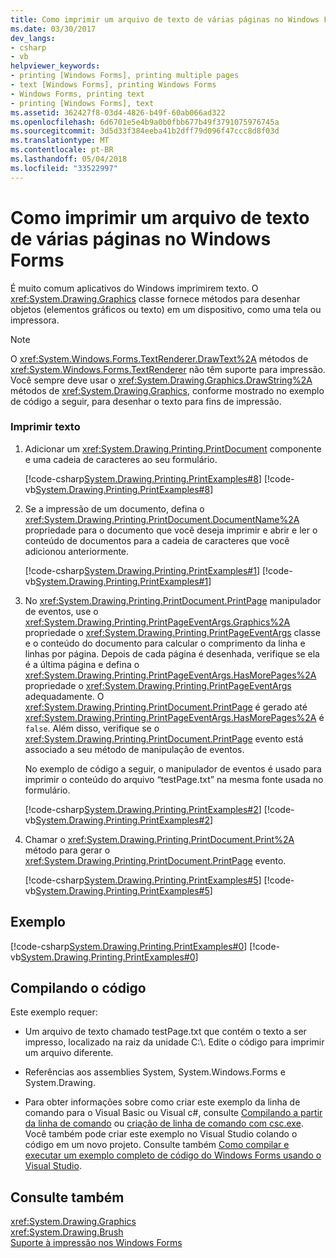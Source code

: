 ```yaml
---
title: Como imprimir um arquivo de texto de várias páginas no Windows Forms
ms.date: 03/30/2017
dev_langs:
- csharp
- vb
helpviewer_keywords:
- printing [Windows Forms], printing multiple pages
- text [Windows Forms], printing Windows Forms
- Windows Forms, printing text
- printing [Windows Forms], text
ms.assetid: 362427f8-03d4-4826-b49f-60ab066ad322
ms.openlocfilehash: 6d6701e5e4b9a0b0fbb677b49f3791075976745a
ms.sourcegitcommit: 3d5d33f384eeba41b2dff79d096f47ccc8d8f03d
ms.translationtype: MT
ms.contentlocale: pt-BR
ms.lasthandoff: 05/04/2018
ms.locfileid: "33522997"
---
```

# <a name="how-to-print-a-multi-page-text-file-in-windows-forms"></a>Como imprimir um arquivo de texto de várias páginas no Windows Forms
É muito comum aplicativos do Windows imprimirem texto. O <xref:System.Drawing.Graphics> classe fornece métodos para desenhar objetos (elementos gráficos ou texto) em um dispositivo, como uma tela ou impressora.  
  
> [!NOTE]
>  O <xref:System.Windows.Forms.TextRenderer.DrawText%2A> métodos de <xref:System.Windows.Forms.TextRenderer> não têm suporte para impressão. Você sempre deve usar o <xref:System.Drawing.Graphics.DrawString%2A> métodos de <xref:System.Drawing.Graphics>, conforme mostrado no exemplo de código a seguir, para desenhar o texto para fins de impressão.  
  
### <a name="to-print-text"></a>Imprimir texto  
  
1.  Adicionar um <xref:System.Drawing.Printing.PrintDocument> componente e uma cadeia de caracteres ao seu formulário.  
  
     [!code-csharp[System.Drawing.Printing.PrintExamples#8](../../../../samples/snippets/csharp/VS_Snippets_Winforms/System.Drawing.Printing.PrintExamples/CS/Form1.cs#8)]
     [!code-vb[System.Drawing.Printing.PrintExamples#8](../../../../samples/snippets/visualbasic/VS_Snippets_Winforms/System.Drawing.Printing.PrintExamples/VB/Form1.vb#8)]  
  
2.  Se a impressão de um documento, defina o <xref:System.Drawing.Printing.PrintDocument.DocumentName%2A> propriedade para o documento que você deseja imprimir e abrir e ler o conteúdo de documentos para a cadeia de caracteres que você adicionou anteriormente.  
  
     [!code-csharp[System.Drawing.Printing.PrintExamples#1](../../../../samples/snippets/csharp/VS_Snippets_Winforms/System.Drawing.Printing.PrintExamples/CS/Form1.cs#1)]
     [!code-vb[System.Drawing.Printing.PrintExamples#1](../../../../samples/snippets/visualbasic/VS_Snippets_Winforms/System.Drawing.Printing.PrintExamples/VB/Form1.vb#1)]  
  
3.  No <xref:System.Drawing.Printing.PrintDocument.PrintPage> manipulador de eventos, use o <xref:System.Drawing.Printing.PrintPageEventArgs.Graphics%2A> propriedade o <xref:System.Drawing.Printing.PrintPageEventArgs> classe e o conteúdo do documento para calcular o comprimento da linha e linhas por página. Depois de cada página é desenhada, verifique se ela é a última página e defina o <xref:System.Drawing.Printing.PrintPageEventArgs.HasMorePages%2A> propriedade o <xref:System.Drawing.Printing.PrintPageEventArgs> adequadamente. O <xref:System.Drawing.Printing.PrintDocument.PrintPage> é gerado até <xref:System.Drawing.Printing.PrintPageEventArgs.HasMorePages%2A> é `false`. Além disso, verifique se o <xref:System.Drawing.Printing.PrintDocument.PrintPage> evento está associado a seu método de manipulação de eventos.  
  
     No exemplo de código a seguir, o manipulador de eventos é usado para imprimir o conteúdo do arquivo “testPage.txt” na mesma fonte usada no formulário.  
  
     [!code-csharp[System.Drawing.Printing.PrintExamples#2](../../../../samples/snippets/csharp/VS_Snippets_Winforms/System.Drawing.Printing.PrintExamples/CS/Form1.cs#2)]
     [!code-vb[System.Drawing.Printing.PrintExamples#2](../../../../samples/snippets/visualbasic/VS_Snippets_Winforms/System.Drawing.Printing.PrintExamples/VB/Form1.vb#2)]  
  
4.  Chamar o <xref:System.Drawing.Printing.PrintDocument.Print%2A> método para gerar o <xref:System.Drawing.Printing.PrintDocument.PrintPage> evento.  
  
     [!code-csharp[System.Drawing.Printing.PrintExamples#5](../../../../samples/snippets/csharp/VS_Snippets_Winforms/System.Drawing.Printing.PrintExamples/CS/Form1.cs#5)]
     [!code-vb[System.Drawing.Printing.PrintExamples#5](../../../../samples/snippets/visualbasic/VS_Snippets_Winforms/System.Drawing.Printing.PrintExamples/VB/Form1.vb#5)]  
  
## <a name="example"></a>Exemplo  
 [!code-csharp[System.Drawing.Printing.PrintExamples#0](../../../../samples/snippets/csharp/VS_Snippets_Winforms/System.Drawing.Printing.PrintExamples/CS/Form1.cs#0)]
 [!code-vb[System.Drawing.Printing.PrintExamples#0](../../../../samples/snippets/visualbasic/VS_Snippets_Winforms/System.Drawing.Printing.PrintExamples/VB/Form1.vb#0)]  
  
## <a name="compiling-the-code"></a>Compilando o código  
 Este exemplo requer:  
  
-   Um arquivo de texto chamado testPage.txt que contém o texto a ser impresso, localizado na raiz da unidade C:\\. Edite o código para imprimir um arquivo diferente.  
  
-   Referências aos assemblies System, System.Windows.Forms e System.Drawing.  
  
-   Para obter informações sobre como criar este exemplo da linha de comando para o Visual Basic ou Visual c#, consulte [Compilando a partir da linha de comando](~/docs/visual-basic/reference/command-line-compiler/building-from-the-command-line.md) ou [criação de linha de comando com csc.exe](~/docs/csharp/language-reference/compiler-options/command-line-building-with-csc-exe.md). Você também pode criar este exemplo no Visual Studio colando o código em um novo projeto.  Consulte também [Como compilar e executar um exemplo completo de código do Windows Forms usando o Visual Studio](http://msdn.microsoft.com/library/Bb129228\(v=vs.110\)).  
  
## <a name="see-also"></a>Consulte também  
 <xref:System.Drawing.Graphics>  
 <xref:System.Drawing.Brush>  
 [Suporte à impressão nos Windows Forms](../../../../docs/framework/winforms/advanced/windows-forms-print-support.md)
